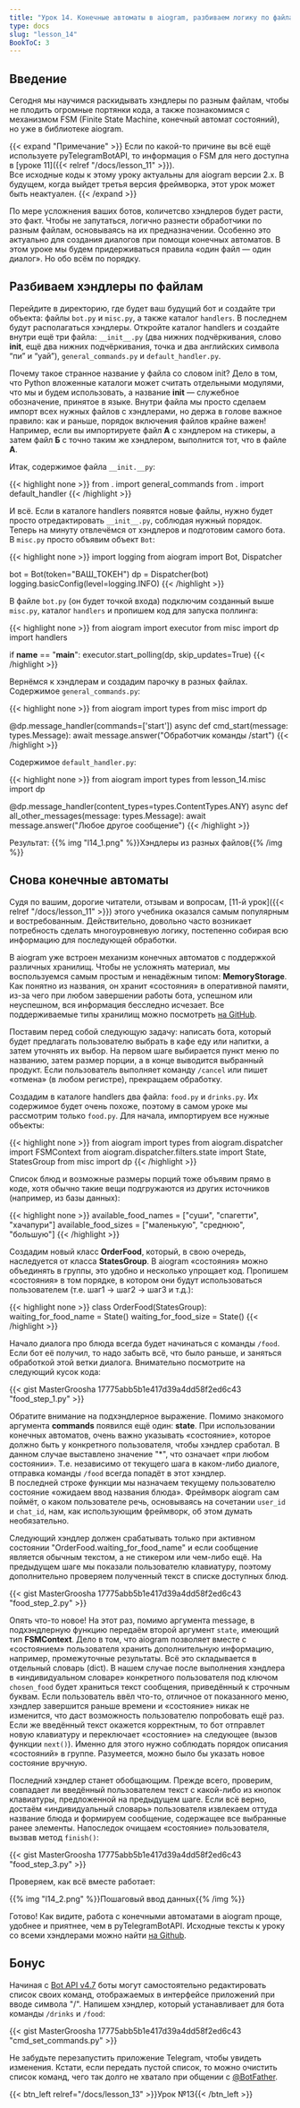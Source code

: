```yaml
---
title: "Урок 14. Конечные автоматы в aiogram, разбиваем логику по файлам"
type: docs
slug: "lesson_14"
BookToC: 3
---
```


## Введение

Сегодня мы научимся раскидывать хэндлеры по разным файлам, чтобы не плодить огромные портянки кода, а также познакомимся с механизмом FSM (Finite State Machine, конечный автомат состояний), но уже в библиотеке aiogram. 

{{< expand "Примечание" >}}
Если по какой-то причине вы всё ещё используете pyTelegramBotAPI, то информация о FSM для него доступна в [уроке 11]({{< relref "/docs/lesson_11" >}}).  
Все исходные коды к этому уроку актуальны для aiogram версии 2.x. В будущем, когда выйдет третья версия фреймворка, этот урок может быть неактуален.
{{< /expand >}}

По мере усложнения ваших ботов, количетсво хэндлеров будет расти, это факт. Чтобы не запутаться, логично разнести обработчики по разным файлам, основываясь на их предназначении. Особенно это актуально для создания диалогов при помощи конечных автоматов. В этом уроке мы будем придерживаться правила «один файл — один диалог». Но обо всём по порядку.

## Разбиваем хэндлеры по файлам

Перейдите в директорию, где будет ваш будущий бот и создайте три объекта: файлы `bot.py` и `misc.py`, а также каталог `handlers`. В последнем будут располагаться хэндлеры. Откройте каталог handlers и создайте внутри ещё три файла: `__init__.py` (два нижних подчёркивания, слово **init**, ещё два нижних подчёркивания, точка и два английских символа “пи” и “уай”), `general_commands.py` и `default_handler.py`.

Почему такое странное название у файла со словом init? Дело в том, что Python вложенные каталоги может считать отдельными модулями, что мы и будем использовать, а название __init__ — служебное обозначение, принятое в языке. Внутри файла мы просто сделаем импорт всех нужных файлов с хэндлерами, но держа в голове важное правило: как и раньше, порядок включения файлов крайне важен!   Например, если вы импортируете файл **A** с хэндлером на стикеры, а затем файл **Б** с точно таким же хэндлером, выполнится тот, что в файле **А**.

Итак, содержимое файла `__init.__py`:

{{< highlight none >}}
from . import general_commands
from . import default_handler
{{< /highlight >}}

И всё. Если в каталоге handlers появятся новые файлы, нужно будет просто отредактировать `__init__.py`, соблюдая нужный порядок. Теперь на минуту отвлечёмся от хэндлеров и подготовим самого бота. В `misc.py` просто объявим объект `Bot`:

{{< highlight none >}}
import logging
from aiogram import Bot, Dispatcher

bot = Bot(token="ВАШ_ТОКЕН")
dp = Dispatcher(bot)
logging.basicConfig(level=logging.INFO)
{{< /highlight >}}

В файле `bot.py` (он будет точкой входа) подключим созданный выше `misc.py`, каталог `handlers` и пропишем код для запуска поллинга:

{{< highlight none >}}
from aiogram import executor
from misc import dp
import handlers

if __name__ == "__main__":
    executor.start_polling(dp, skip_updates=True)
{{< /highlight >}}

Вернёмся к хэндлерам и создадим парочку в разных файлах.
Содержимое `general_commands.py`:

{{< highlight none >}}
from aiogram import types
from misc import dp

@dp.message_handler(commands=['start'])
async def cmd_start(message: types.Message):
    await message.answer("Обработчик команды /start")
{{< /highlight >}}

Содержимое `default_handler.py`:

{{< highlight none >}}
from aiogram import types
from lesson_14.misc import dp


@dp.message_handler(content_types=types.ContentTypes.ANY)
async def all_other_messages(message: types.Message):
    await message.answer("Любое другое сообщение")
{{< /highlight >}}

Результат:
{{% img "l14_1.png" %}}Хэндлеры из разных файлов{{% /img %}}

## Снова конечные автоматы

Судя по вашим, дорогие читатели, отзывам и вопросам, [11-й урок]({{< relref "/docs/lesson_11" >}}) этого учебника оказался самым популярным и востребованным. Действительно, довольно часто возникает потребность сделать многоуровневую логику, постепенно собирая всю информацию для последующей обработки.  

В aiogram уже встроен механизм конечных автоматов с поддержкой различных хранилищ. Чтобы не усложнять материал, мы воспользуемся самым простым и ненадёжным типом: **MemoryStorage**. Как понятно из названия, он хранит «состояния» в оперативной памяти, из-за чего при любом завершении работы бота, успешном или неуспешном, вся информация бесследно исчезает. Все поддерживаемые типы хранилищ можно посмотреть [на GitHub](https://github.com/aiogram/aiogram/tree/master/aiogram/contrib/fsm_storage).

Поставим перед собой следующую задачу: написать бота, который будет предлагать пользователю выбрать в кафе еду или напитки, а затем уточнять их выбор. На первом шаге выбирается пункт меню по названию, затем размер порции, а в конце выводится выбранный продукт. Если пользователь выполняет команду `/cancel` или пишет «отмена» (в любом регистре), прекращаем обработку.

Создадим в каталоге handlers два файла: `food.py` и `drinks.py`. Их содержимое будет очень похоже, поэтому в самом уроке мы рассмотрим только `food.py`. Для начала, импортируем все нужные объекты:

{{< highlight none >}}
from aiogram import types
from aiogram.dispatcher import FSMContext
from aiogram.dispatcher.filters.state import State, StatesGroup
from misc import dp
{{< /highlight >}}

Список блюд и возможные размеры порций тоже объявим прямо в коде, хотя обычно такие вещи подгружаются из других источников (например, из базы данных):

{{< highlight none >}}
available_food_names = ["суши", "спагетти", "хачапури"]
available_food_sizes = ["маленькую", "среднюю", "большую"]
{{< /highlight >}}

Создадим новый класс **OrderFood**, который, в свою очередь, наследуется от класса **StatesGroup**. В aiogram «состояния» можно объединять в группы, это удобно и несколько упрощает код.  Пропишем «состояния» в том порядке, в котором они будут использоваться пользователем (т.е. шаг1 -> шаг2 -> шаг3 и т.д.):

{{< highlight none >}}
class OrderFood(StatesGroup):
    waiting_for_food_name = State()
    waiting_for_food_size = State()
{{< /highlight >}}

Начало диалога про блюда всегда будет начинаться с команды `/food`. Если бот её получил, то надо забыть всё, что было раньше, и заняться обработкой этой ветки диалога. Внимательно посмотрите на следующий кусок кода:

{{< gist MasterGroosha 17775abb5b1e417d39a4dd58f2ed6c43 "food_step_1.py" >}}

Обратите внимание на подхэндлерное выражение. Помимо знакомого аргумента **commands** появился ещё один: **state**. При использовании конечных автоматов, очень важно указывать «состояние», которое должно быть у конкретного пользователя, чтобы хэндлер сработал. В данном случае выставлено значение "*", что означает «при любом состоянии». Т.е. независимо от текущего шага в каком-либо диалоге, отправка команды `/food` всегда попадёт в этот хэндлер.  
В последней строке функции мы назначаем текущему пользователю состояние «ожидаем ввод названия блюда». Фреймворк aiogram сам поймёт, о каком пользователе речь, основываясь на сочетании `user_id` и `chat_id`, нам, как использующим фреймворк, об этом думать необязательно.

Следующий хэндлер должен срабатывать только при активном состоянии "OrderFood.waiting_for_food_name" и если сообщение является обычным текстом, а не стикером или чем-либо ещё. На предыдущем шаге мы показали пользователю клавиатуру, поэтому дополнительно проверяем полученный текст в списке доступных блюд.

{{< gist MasterGroosha 17775abb5b1e417d39a4dd58f2ed6c43 "food_step_2.py" >}}

Опять что-то новое! На этот раз, помимо аргумента message, в подхэндлерную функцию передаём второй аргумент `state`, имеющий тип **FSMContext**. Дело в том, что aiogram позволяет вместе с «состоянием» пользователя хранить дополнительную информацию, например, промежуточные результаты. Всё это складывается в отдельный словарь (dict). В нашем случае после выполнения хэндлера в «индивидуальном словаре» конкретного пользователя под ключом `chosen_food` будет храниться текст сообщения, приведённый к строчным буквам. Если пользователь ввёл что-то, отличное от показанного меню, хэндлер завершится раньше времени и «состояние» никак не изменится, что даст возможность пользователю попробовать ещё раз. Если же введённый текст окажется корректным, то бот отправлет новую клавиатуру и переключает «состояние» на следующее (вызов функции `next()`). Именно для этого нужно соблюдать порядок описания «состояний» в группе. Разумеется, можно было бы указать новое состояние вручную.

Последний хэндлер станет обобщающим. Прежде всего, проверим, совпадает ли введённый пользователем текст с какой-либо из кнопок клавиатуры, предложенной на предыдущем шаге. Если всё верно, достаём «индивидуальный словарь» пользователя извлекаем оттуда название блюда и формируем сообщение, содержащее все выбранные ранее элементы. Напоследок очищаем «состояние» пользователя, вызвав метод `finish()`:

{{< gist MasterGroosha 17775abb5b1e417d39a4dd58f2ed6c43 "food_step_3.py" >}}

Проверяем, как всё вместе работает:

{{% img "l14_2.png" %}}Пошаговый ввод данных{{% /img %}}

Готово! Как видите, работа с конечными автоматами в aiogram проще, удобнее и приятнее, чем в pyTelegramBotAPI. Исходные тексты к уроку со всеми хэндлерами можно найти [на Github](https://github.com/MasterGroosha/telegram-tutorial/tree/master/lesson_14).

## Бонус

Начиная с [Bot API v4.7](https://core.telegram.org/bots/api-changelog#march-30-2020) боты могут самостоятельно редактировать список своих команд, отображаемых в интерфейсе приложений при вводе символа "/". Напишем хэндлер, который устанавливает для бота команды `/drinks` и `/food`:

{{< gist MasterGroosha 17775abb5b1e417d39a4dd58f2ed6c43 "cmd_set_commands.py" >}}

Не забудьте перезапустить приложение Telegram, чтобы увидеть изменения. Кстати, если передать пустой список, то можно очистить список команд, чего так долго не хватало при общении с [@BotFather](https://t.me/botfather).

{{< btn_left relref="/docs/lesson_13" >}}Урок №13{{< /btn_left >}}